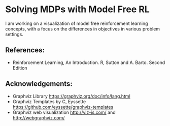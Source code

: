 # Solving MDPs with Model Free RL

I am working on a visualization of model free reinforcement learning concepts, with a focus on the differences in objectives in various problem settings. 



## References:

- Reinforcement Learning, An Introduction. R, Sutton and A. Barto. Second Edition



## Acknowledgements:

- Graphviz Library https://graphviz.org/doc/info/lang.html 
- Graphviz Templates by C, Eyssette https://github.com/eyssette/graphviz-templates
- Graphviz web visualization http://viz-js.com/ and http://webgraphviz.com/
